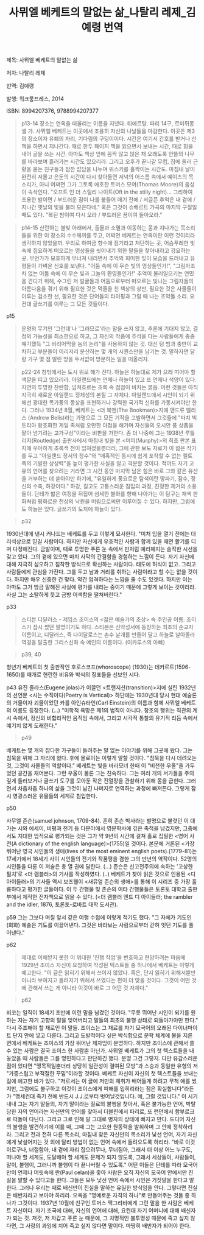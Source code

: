 ﻿---
layout: post
title: 사뮈엘 베케트의 말없는 삶_나탈리 레제_김예령 번역
tags: book korean
published: true
categories: jeong
---

제목: 사뮈엘 베케트의 말없는 삶

저자: 나탈리 레제

번역: 김예령

발행: 워크룸프레스, 2014

ISBN: 8994207376, 9788994207377



> p13-14 
장소는 연옥을 떠올리는 이름을 지녔다. 티에르탕. 파리 14구, 르미뒤몽셀 가. 사뮈엘 베케트는 이곳에서 조용히 자신의 나날들을 마감한다. 이곳은 제3의 장소이자 유폐의 자리, 기다림의 구덩이이다. 시간은 여기서 간호를 받거나 산책을 하면서 지나간다. 때로 한두 페이지 책을 읽으면서 보내는 시간, 때로 힘을 내어 글을 쓰는 시간. 아마도 책상 앞에 꼼짝 않고 앉은 채 오래도록 안뜰의 나무를 바라보며 흘러가는 시간도 있으리라. 그리고 오후가 끝나갈 무렵, 집에 들러 근황을 묻는 친구들과 잠깐 잡담을 나누며 위스키를 홀짝이는 시간도. 마침내 날이 완전히 저물고 은둔의 시간이 다시 찾아들면 저녁의 어스름 속에서 예이츠의 목소리가, 아니 어쩌면 그가 그토록 애호한 토머스 모어(Thomas Moore)의 음성이 속삭인다. "오프트 인 더 스틸리 나이트(Oft in the stilly night)... 그리하여 조용한 밤이면 / 부드러운 잠이 나를 붙들어 매기 전에 / 서글픈 추억은 내 곁에 / 지나간 옛날의 빛을 불러 모은다네." 혹은 그것이 슈베르트 가곡의 마지막 구절일 때도 있다. "복된 밤이여 다시 오라 / 부드러운 꿈이여 돌아오라."



> p14-15
산란하는 불빛 아래에서, 출몰과 소멸과 이동하는 몸과 지나가는 목소리들을 위한 이 장소의 수수께끼를 두고, 어쩌면 베케트는 연옥이란 이런 것이리라 생각하지 않았을까. 우리로 하여금 향수에 잠기라고 처단하는 곳, 어슴푸레한 빛 속에 집요하게 떠오르는 영상들을 씻어내기 위한 말들을 찾아내라고 강요하는 곳.
무언가가 모호하게 무너져 내리면서 추억의 희미한 빛이 모습을 드러내고 유령들이 가벼운 신호를 보낸다. "어둠 속에 이 무슨 빛의 영상들인가!", "그림자조차 없는 어둠 속에 이 무슨 빛과 그늘의 환영들인가!"
추억이 불러일으키는 연민을 견디기 위해, 수그린 저 얼굴들과 어둠으로부터 떠오르는 빛나는 그림자들의 아름다움을 겪기 위해 필요한 것은 먹줄을 친 책상의 상판, 필요한 것은 사물들이 이루는 검소한 선, 필요한 것은 단어들의 타이핑과 그럴 때 나는 조약돌 소리. 요컨대 글쓰기를 이루는 그 모든 것들이다.

p15
> 운명의 무기인 '그런데'나 '그러므로'라는 말을 쓰지 않고, 추론에 기대지 않고, 결정의 가능성을 최소한으로 하고, 그 자신의 작품에 주석을 다는 사람들에게 종종 얘기했득 "그 비리어먹을 놈의 논리"를 사용하지 않는 것. 대신 텅 빔과 충만이 교차하고 부분들이 이리저리 분산하는 몇 개의 시퀀스만을 남기는 것. 말하자면 달랑 가구 몇 점 딸린 방을 두서없이 방문하는 일을 떠올리자.

> p22-24
창밖에서는 도시 위로 해가 진다. 하늘은 하늘대로 제가 으레 띠어야 할 색깔을 띠고 있으리라. 아일랜드에는 언제나 하늘이 있고 또 언제나 석양이 있다. 자연의 투명한 찬란함, 넘쳐흐르는 초록 속 점점이 비치는 붉음. 이런 것들은 아직 지극히 새로운 아일랜드 정체성의 본질 그 자체다. 아일랜드에서 시인이 되기 위해선 광대한 목가풍의 몽상을 표현하거나 강력한 국가적 신화를 가동시켜야만 한다. 그러나 1934년 8월, 베케트는 <더 북맨(The Bookman)>지에 앤드류 벨리스 (Andrew Belis)라는 가명으로 그 모든 기작을 고발하면서 그것들에 "마치 빅토리아 왕조화한 게일 족처럼 오만한 아첨을 해가며 자신들의 오시안 풍 상품을 팔아 넘기려는 고가구상"이라는 비판을 가한다. 좀 더 나중에 그는 1938년 루틀리지(Routledge) 출판사에서 마침내 빛을 본 <머피(Murphy)>의 최초 판본 표지에 우아하게 초록색 천이 입혀졌을뿐더러, 그에 관한 보도 자료가 이 젊은 작가를 두고 "아일랜드 정서의 정수"와 "매혹적인 동시에 쉽게 포착할 수 없는 켈트 족의 기발한 상상력"을 높이 평가한 사실을 알고 격분할 것이다. 적어도 자기 고유의 언어를 찾으려는 거라면 그 시간 동안 마지막 남은 힘은 바로 그와 같은 유산을 거부하는 데 쏟아야만 하기에, "유일하게 풍요로운 탐색이란 땅파기, 잠수, 정신의 수축, 하강이다." 하강, 길고도 고통스러운 침입의 과정, 진정한 제거의 소용돌이. 단테가 밟은 여정을 뒤집어 섬세한 불화를 향해 나아가는 이 탐구는 채색 판화처럼 평화로운 천상의 낙원을 버림으로써만 이루어질 수 있다.
하지만, 그럼에도 하늘은 있다. 글쓰기의 도처에 하늘이 있다. 



> p32

1930년대에 낸시 커나드는 베케트를 두고 이렇게 묘사한다. "미처 입을 열기 전에는 대리석상으로 믿길 사람이다. 하지만 자신에게 우호적인 사람과 함께 있을 때면 활기를 디며 다정해진다. 금발이며, 때로 투명한 푸른 눈 속에서 핀처럼 예리해지는 솔직한 시선을 갖고 있다. 그의 곁에 있으면 마치 사막의 간결함을 경험하는 느낌이 든다. 자기 자신에 대해 지극히 심오하고 침착한 방식으로 확신하는 사람이다. 태도에 허식이 없고. 그리고 사람들에게 관심을 가진다. 그를 두고 남과 거리를 취하는 사람이라고 할 수는 없을 것이다. 하지만 매우 신중한 건 맞다. 약간 엄격하다는 느낌을 줄 수도 있겟다. 하지만 이는 아마도 그가 방금 말해진 사실에 평가를 내리는 중이기 때문에 그렇게 보이는 것이리라. 사실 그는 소탈하게 웃고 금방 어색함을 떨쳐버린다."

p33
> 스티븐 디달러스 - 제임스 조이스의 <젊은 예술가의 초상> 속 주인공 이름. 조이스가 잠시 썼던 필명이기도 하다. 스티븐은 신약성서에 등장하는 최초의 순교자 이름이고, 디달러스, 즉 다이달로스는 손수 날개를 만들어 달고 하늘로 날아올라 역경을 탈출한 그리스신화 속 예인의 이름이다. (이카루스의 아빠)
 


> p39, 40

청년기 베케트의 첫 출판작인 호로스코프(whoroscope) (1930)는 데카르트(1596-1650)를 매개로 현란한 비유와 박식의 징표들을 선보인 시다. 

> 

p43
유진 졸라스(Eugene jolas)가 이끌던 <트랜지션(transition)>지에 실린 1932년의 선언문 <시는 수직이다(Poetry is Vertical)> 하단에는 1930년대 당시 현대 예술론의 거물이자 괴물이었던 카를 아인슈타인(Carl Einstein)의 이름과 함께 사뮈엘 베케트의 이름도 등장한다. 
(...)  "미학적 욕망은 제1의 법칙이 아니다. 창조의 행위는 직관의 계시 속에서, 정신의 비합리적인 움직임 속에서, 그리고 시각적 통찰의 유기적 리듬 속에서 예기치 않게 도래한다."



> p49

베케트는 몇 개의 잡다한 가구들이 들려주는 말 없는 이야기를 위해 그곳에 왔다. 그는 침묵을 위해 그 자리에 왔다. 후에 몰로이는 이렇게 말할 것이다. "침묵을 다시 데려오는 것, 그것이 사물들의 역할이다." 베케트는 빛을 바라모녀 한때 이 "비천한 우울"을 가두었던 공간을 재어본다. 그런 우울이 물론 그는 친숙하다. 그는 여러 개의 서가들을 주의 깊게 둘러보거나 글쓰기 도구를 모아둔 작은 진열장을 관찰하기 위해 몸을 굽힌다. 그러면서 차츰차츰 하나의 삶을 그것이 남긴 나머지로 연역하는 과정에 빠져든다. 그렇게 잠시 영광스러운 유물들의 세계로 침입한다.


> 
p50

사무엘 존슨(samuel johnson, 1709-84). 흔히 존슨 박사라는 별명으로 불렷던 이 대가는 시와 에세이, 비평과 전기 등 다분야에서 영문학사에 깊은 족적을 남겼지만, 그중에서도 지대한 업적으로 평가되는 것은 그가 약 9년의 시간에 걸쳐 홀로 집필한 <영어 사전(A dictionary of the english language)>(1755)일 것이다. 본문에 거론된 <가장 뛰어난 영국 시인들의 생애(lives of the most eminent english poets).(1779-81)는 17세기에서 18세기 사이 시인들의 전기와 작품평을 겸한 그의 만년의 역작이다. 52명의 시인들을 다룬 이 저술은 총 열 권에 달한다. (...) 존슨은 신고전주의에 속하는 '고상한 필치'로 <더 램블러>의 기사를 작성하였다. (..) 베케트가 찾아 읽은 것으로 인용된 <디 아이들러>의 기사들 역시 보즈웰이 <새뮤얼 존슨의 생애>를 통해 이 시리즈 중 가장 훌륭하다고 평가한 글들이다. 이 두 간행물 및 존슨의 여타 간행물들은 토론토 대학교 출판부에서 제작한 전자책으로 읽을 수 있다. (<더 램블러 앤드 디 아이들러; the rambler and the idler, 1876, 토론토-로바트 대학 도서관).

> 

p59
그는 그보다 며칠 앞서 같은 여행 수첩에 이렇게 적기도 했다. "그 자체가 기도인 (회화) 예술은 기도를 이끌어낸다. 그것은 바라보는 사람으로부터 갇혀 잇던 기도를 풀어낸다."

p62
> 제대로 이해받지 못한 이 위대한 '진행 작업'을 변호하고 현양하려는 마음에 1929년 조이스 자신이 요청하여 작성된 텍스트들 중 하나에서 베케트는 이렇게 예고한다. "이 글은 읽히기 위해서 쓰이지 않았다. 혹은, 단지 읽히기 위해서뿐만 아니라 보여지고 들려지기 위해서 쓰였다는 편이 더 맞을 것이다. 그것이 어떤 것에 관해서 쓰는 게 아니라 이것이 바로 그 어떤 것 자체다."



> p62

비코는 일직이 18세기 초반에 이런 말을 남겼던 것이다. "무릇 뛰어난 시인이 되기를 원하는 자는 자기 고향의 말을 잊어버리고 말들의 최초의 불행 상태로 되돌아가야만 한다." 다시 주조해야 할 재로인 이 말들. 조이스는 그 재료를 자기 모국어의 오래된 다이너마이트 단지 안에 넣고 다룬다. 그리고 도발적이다 싶은 박식함으로 문학 체계에 불을 지른 면에서 베케트는 조이스의 가장 뛰어난 제자임이 분명하다. 하지만 조이스에 관해서 쓸 수 있는 사람은 결국 조이스 한 사람뿐 아닌가. 사뮈엘 베케트가 그의 첫 텍스트들을 내놓았을 때 사람들은 그를 명민하다고 판단하긴 했다. 분명 그건 그렇지. 다만 유감스러운 점이 있다면 "맹목적일뿐더러 상당히 일관성이 결여된 모방"과 스승과 동일한 유형의 저 "가증스럽고 부적절한 꾸밈"이라할 것이다. 베케트 자신이 자신의 첫 텍스트들을 보내는 길에 예고한 바가 있다. "저로서는 이 글에 저만의 체취가 배어들게 하려고 무척 애를 썼지만, 그럼에도 불구하고 이것이 조이스에게 피해를 입히리라는 점은 확실합니다"라든가 "맹세컨대 죽기 전에 반드시 J.J.로부터 벗어날것입니다. 예, 그럴 것입니다." 이 시기 내내 그는 자기 말들의, 자기 말이라는 질료의 불행을 찾아서, 혹은 불가능한 언어, 박탈당한 자의 언어라는 자신만의 언어를 찾아서 더블린에서 파리로, 또 런던에서 함부르크로 떠돌아 다닌다. 그리고 그로 인해 말 그대로 병자의 상태에 빠지고 만다. 드디어 자신의 불행을 발견하기에 이를 때, 그때 그는 고요한 원동력을 발휘하며 그 안에 정착하리라. 그리고 전과 전혀 다른 목소리, 마침내 찾은 자신만의 목소리가 낯선 언어, 자기 자신에게 낯설어지는 것 외에 달리 방법이 없는 언어 속에서 들려오도록 하리라. "바로 이것이로구나, 너절함아, 내 곁에 자리 잡으려무나, 무너짐아, 그래서 더 이상 어느 누구도, 떠나야 할 세계도, 도달해야 할 세계도 문제가 되지 않도록, 그래서 세상들이, 사람들이, 말이, 불행이, 그러니까 불행이 다 끝나버릴 수 있도록." 어떤 이들은 단테를 따라 모국어만이 언제나 머릿속에 란(Paul celan)을 좇아 사람은 오직 자신의 모국어 안에서만 진실을 말할 수 있다고들 한다. 그들은 모두 낯선 언어 속에서 시인은 거짓말을 한다고 말한다. 그러나 우리는 때로 배신만이 진실을 말하는 유일한 방식임을 안다. 그렇다면 진실은 배반자라고 보아야 하리라. 오욕을 "명예로운 자격의 하나"로 만들어주는 것들 중 하나가 그것이다. 1937년 10월에 친구인 토머스 맥그리비에게 그런 말을 한 사람은 베케트 자신이다. 자기 조국에 대해, 자신의 언어에 대해, 요컨대 자기 어머니에 대해 배신자가 되는 것. 저것, 저 차갑고 푸른 눈 때문에, 그 치명적인 불투명성 때문에 죽고 싶지 않다면, 그 사랑의 과잉에 치어 죽고 싶지 않다면 말이다. 마땅히 배반자가 되어야 한다.
